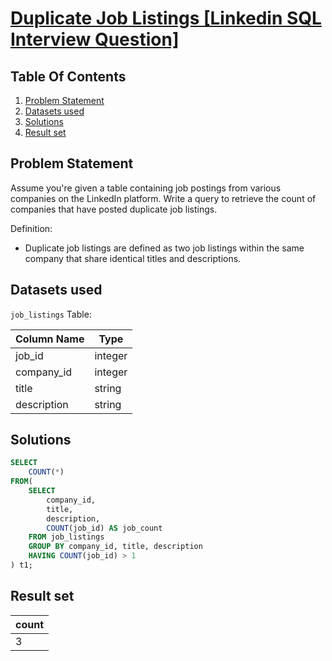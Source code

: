 # [Duplicate Job Listings [Linkedin SQL Interview Question]](https://datalemur.com/questions/duplicate-job-listings)

## Table Of Contents
1. [Problem Statement]()
2. [Datasets used]()
3. [Solutions]()
4. [Result set]()

## Problem Statement

Assume you're given a table containing job postings from various companies on the LinkedIn platform. Write a query to retrieve the count of companies that have posted duplicate job listings.

Definition:

- Duplicate job listings are defined as two job listings within the same company that share identical titles and descriptions.

## Datasets used

```job_listings``` Table:

|  Column Name  | Type          |
| ------------- | ------------- |
| job_id | integer |
| company_id | integer |
| title | string |
| description | string |

## Solutions

```sql
SELECT 
    COUNT(*) 
FROM(
    SELECT 
        company_id, 
        title, 
        description, 
        COUNT(job_id) AS job_count
    FROM job_listings
    GROUP BY company_id, title, description
    HAVING COUNT(job_id) > 1
) t1;
```

## Result set

| count |
| ------------ |
| 3 |